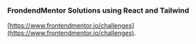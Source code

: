### FrondendMentor Solutions using React and Tailwind

[https://www.frontendmentor.io/challenges](https://www.frontendmentor.io/challenges).
